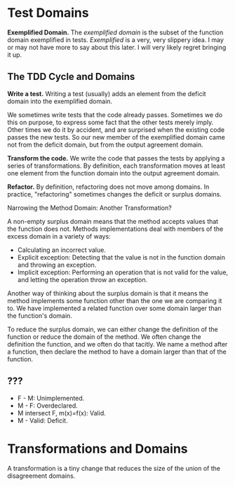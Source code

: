 # Test Domains

**Exemplified Domain.**
The *exemplified domain* is the subset of the function domain exemplified in tests. *Exemplified* is a very, very slippery idea. I may or may not have more to say about this later. I will very likely regret bringing it up.

## The TDD Cycle and Domains

**Write a test.** Writing a test (usually) adds an element from the deficit domain into the exemplified domain.

We sometimes write tests that the code already passes. Sometimes we do this on purpose, to express some fact that the other tests merely imply. Other times we do it by accident, and are surprised when the existing code passes the new tests. So our new member of the exemplified domain came not from the deficit domain, but from the output agreement domain.

**Transform the code.** We write the code that passes the tests by applying a series of transformations. By definition, each transformation moves at least one element from the function domain into the output agreement domain.

**Refactor.** By definition, refactoring does not move among domains. In practice, "refactoring" sometimes changes the deficit or surplus domains.

Narrowing the Method Domain: Another Transformation?

A non-empty surplus domain means that the method accepts values that the function does not. Methods implementations deal with members of the excess domain in a variety of ways:

-   Calculating an incorrect value.
-   Explicit exception:
	Detecting that the value is not in the function domain
	and throwing an exception.
-   Implicit exception:
	Performing an operation that is not valid for the value,
	and letting the operation throw an exception.

Another way of thinking about the surplus domain is that it means the method implements  some function other than the one we are comparing it to. We have implemented a related function over some domain larger than the function's domain.

To reduce the surplus domain, we can either change the definition of the function or reduce the domain of the method.
We often change the definition the function, and we often do that tacitly. We name a method after a function, then declare the method to have a domain larger than that of the function.

## ???

- F - M: Unimplemented.
- M - F: Overdeclared.
- M intersect F, m(x)=f(x): Valid.
- M -   Valid: Deficit.

# Transformations and Domains
A transformation is a tiny change that reduces the size of the union of the disagreement domains.

